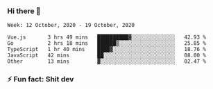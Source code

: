 ### Hi there 👋
<!--START_SECTION:waka-->
```text
Week: 12 October, 2020 - 19 October, 2020

Vue.js       3 hrs 49 mins   ██████████▓░░░░░░░░░░░░░░   42.93 % 
Go           2 hrs 18 mins   ██████▒░░░░░░░░░░░░░░░░░░   25.85 % 
TypeScript   1 hr 40 mins    ████▓░░░░░░░░░░░░░░░░░░░░   18.76 % 
JavaScript   42 mins         ██░░░░░░░░░░░░░░░░░░░░░░░   08.00 % 
Other        13 mins         ▓░░░░░░░░░░░░░░░░░░░░░░░░   02.47 % 
```
<!--END_SECTION:waka-->
<!--
**TG4LAaron/TG4LAaron** is a ✨ _special_ ✨ repository because its `README.md` (this file) appears on your GitHub profile.

Here are some ideas to get you started:

- 🔭 I’m currently working on ...
- 🌱 I’m currently learning ...
- 👯 I’m looking to collaborate on ...
- 🤔 I’m looking for help with ...
- 💬 Ask me about ...
- 📫 How to reach me: ...
- 😄 Pronouns: ...
- ⚡ Fun fact: ...
-->
### ⚡ Fun fact: Shit dev
